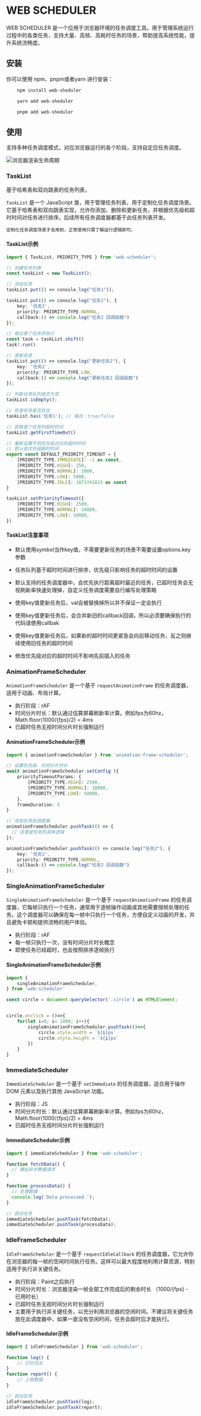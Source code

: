 # WEB SCHEDULER

WEB SCHEDULER 是一个应用于浏览器环境的任务调度工具。用于管理系统运行过程中的各类任务，支持大量、高频、高耗时任务的场景，帮助提高系统性能，提升系统流畅度。

## 安装

你可以使用 npm、pnpm或者yarn 进行安装：

```bash
    npm install web-sheduler

    yarn add web-sheduler

    pnpm add web-sheduler
```

## 使用

支持多种任务调度模式，对应浏览器运行的各个阶段，支持自定应任务调度。

![浏览器渲染生命周期](./docs/images/scheduler.webp)

### TaskList

基于哈希表和双向跳表的任务列表，

`TaskList` 是一个 JavaScript 类，用于管理任务列表，用于定制化任务调度场景。它基于哈希表和双向跳表实现，允许你添加、删除和更新任务，并根据优先级和超时时间对任务进行排序。后续所有任务调度器都基于此任务列表开发。

`定制化任务调度场景才会用到，正常使用只需了解运行逻辑即可。`

#### TaskList示例

```ts
import { TaskList, PRIORITY_TYPE } from 'web-scheduler';

// 创建任务列表
const taskList = new TaskList();

// 添加任务
taskList.put(() => conosle.log("任务1"));

taskList.put(() => conosle.log("任务2"), { 
    key: '任务2', 
    priority: PRIORITY_TYPE.NORMAL, 
    callback:() => console.log("任务2 回调函数") 
});

// 取出首个任务并执行
const task = taskList.shift()
task?.run()

// 更新任务
taskList.put(() => conosle.log("更新任务2"), {
    key: '任务2',
    priority: PRIORITY_TYPE.LOW, 
    callback:() => console.log("更新任务2 回调函数") 
});

// 判断任务队列是否为空
taskList.isEmpty();

// 检查任务是否存在
taskList.has('任务1'); // 输出：true/false

// 获取首个任务的超时时间
taskList.getFirstTimeOut()

// 重新设置不同优先级对应的超时时间
// 默认各优先级超时时间
export const DEFAULT_PRIORITY_TIMEOUT = {
    [PRIORITY_TYPE.IMMEDIATE]: -1 as const,
    [PRIORITY_TYPE.HIGH]: 250,
    [PRIORITY_TYPE.NORMAL]: 1000,
    [PRIORITY_TYPE.LOW]: 5000,
    [PRIORITY_TYPE.IDLE]: 1073741823 as const
}

taskList.setPriorityTimeout({
    [PRIORITY_TYPE.HIGH]: 2500,
    [PRIORITY_TYPE.NORMAL]: 10000,
    [PRIORITY_TYPE.LOW]: 50000,
})

```

#### TaskList注意事项

- 默认使用symbol当作key值，不需要更新任务的场景不需要设置options.key参数

- 任务队列基于超时时间进行排序，优先级只影响任务的超时时间的设置

- 默认支持的任务调度器中，会优先执行距离超时最近的任务，已超时任务会无视刷新率快速处理掉，自定义任务调度需要自行编写处理策略

- 使用key值更新任务后，val会被替换掉所以并不保证一定会执行

- 使用key值更新任务后，会合并新旧的callback回调，所以必须要确保执行的代码请使用callbak

- 使用key值更新任务后，如果新的超时时间更紧急会向前移动任务，反之则继续使用旧任务的超时时间

- 修改优先级对应的超时时间不影响先前插入的任务

### AnimationFrameScheduler

`AnimationFrameScheduler` 是一个基于 `requestAnimationFrame` 的任务调度器，适用于动画、布局计算。

- 执行阶段：rAF
- 时间分片时长：默认通过估算屏幕刷新率计算。例如fps为60hz，Math.floor(1000/{fps}/2) = 4ms
- 已超时任务无视时间分片时长强制运行

#### AnimationFrameScheduler示例

```ts
import { animationFrameScheduler } from 'animation-frame-scheduler';

// 设置优先级、时间分片时长
await animationFrameSchedular.setConfig ({ 
    priorityTimeoutParams: {
        [PRIORITY_TYPE.HIGH]: 2500,
        [PRIORITY_TYPE.NORMAL]: 10000,
        [PRIORITY_TYPE.LOW]: 50000,
    }, 
    frameDuration: 5
}

// 添加任务到调度器
animationFrameScheduler.pushTask(() => {
  // 这里是任务的具体逻辑
});

animationFrameScheduler.pushTask(() => conosle.log("任务2"), { 
    key: '任务2', 
    priority: PRIORITY_TYPE.NORMAL, 
    callback:() => console.log("任务2 回调函数") 
});
```

### SingleAnimationFrameScheduler

`SingleAnimationFrameScheduler` 是一个基于 `requestAnimationFrame` 的任务调度器，它每帧只执行一个任务，通常用于逐帧操作动画或其他需要按帧处理的任务。这个调度器可以确保在每一帧中只执行一个任务，方便自定义动画的开发，并且避免卡顿和提供流畅的用户体验。

- 执行阶段：rAF
- 每一帧只执行一次，没有时间分片时长概念
- 即使任务已经超时，也会按照排序逐帧执行

#### SingleAnimationFrameScheduler示例

```ts
import {
    singleAnimationFrameScheduler,
} from 'web-scheduler'

const circle = document.querySelector('.circle') as HTMLElement;


circle.onclick = ()=>{
    for(let i=0; i< 1000; i++){
        singleAnimationFrameScheduler.pushTask(()=>{
            circle.style.width = `${i}px`
            circle.style.height = `${i}px`
        })
    }
}
```

### ImmediateScheduler

`ImmediateScheduler` 是一个基于 `setImmediate` 的任务调度器，适合用于操作 DOM 元素以及执行其他 JavaScript 功能。

- 执行阶段：JS
- 时间分片时长：默认通过估算屏幕刷新率计算。例如fps为60hz，Math.floor(1000/{fps}/2) = 4ms
- 已超时任务无视时间分片时长强制运行

#### ImmediateScheduler示例

```ts
import { immediateScheduler } from 'web-scheduler';

function fetchData() {
  // 模拟异步数据请求
}

function processData() {
  // 处理数据
  console.log('Data processed.');
}

// 启动任务
immediateScheduler.pushTask(fetchData);
immediateScheduler.pushTask(processData);

```

### IdleFrameScheduler

`IdleFrameScheduler` 是一个基于 `requestIdleCallback` 的任务调度器，它允许你在浏览器的每一帧的空闲时间执行任务。这样可以最大程度地利用计算资源，特别适用于执行非关键任务。

- 执行阶段：Paint之后执行
- 时间分片时长：浏览器渲染一帧全部工作完成后的剩余时长 （1000/{fps} - 已用时长）
- 已超时任务无视时间分片时长强制运行
- 主要用于执行非关键任务，以充分利用浏览器的空闲时间。不建议将关键任务放在此调度器中，如果一直没有空闲时间，任务会超时后才能执行。

#### IdleFrameScheduler示例

```ts
import { idleFrameScheduler } from 'web-scheduler';

function log() {
    // 打印日志
}
function report() {
    // 上报数据
}

// 启动任务
idleFrameScheduler.pushTask(log);
idleFrameScheduler.pushTask(report);
```
